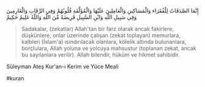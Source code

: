 >
إِنَّمَا الصَّدَقَاتُ لِلْفُقَرَاء وَالْمَسَاكِينِ وَالْعَامِلِينَ عَلَيْهَا وَالْمُؤَلَّفَةِ قُلُوبُهُمْ وَفِي الرِّقَابِ وَالْغَارِمِينَ وَفِي سَبِيلِ اللّهِ وَابْنِ السَّبِيلِ فَرِيضَةً مِّنَ اللّهِ وَاللّهُ عَلِيمٌ حَكِيمٌ


> Sadakalar, (zekatlar) Allah'tan bir farz olarak ancak fakirlere, düşkünlere, onlar üzerinde çalışan (zekat toplayan) memurlara, kalbleri (İslam'a) ısındırılacak olanlara, kölelik altında bulunanlara, borçlulara, Allah yoluna ve yolcuya mahsustur (toplanan zekat, ancak bu sayılanlara verilir). Allah bilendir, hüküm ve hikmet sahibidir.

Süleyman Ateş Kur'an-ı Kerim ve Yüce Meali

#kuran